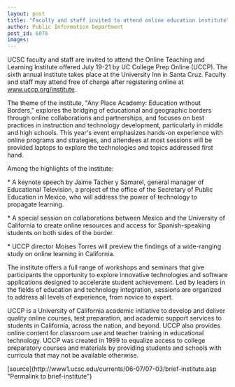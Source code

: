 ```yaml
---
layout: post
title: "Faculty and staff invited to attend online education institute"
author: Public Information Department
post_id: 6076
images:
---
```


<a name="content" id="content"></a>
<p>
  UCSC faculty and staff are invited to attend the Online Teaching and Learning Institute offered July 19-21 by UC College Prep Online (UCCP). The sixth annual institute takes place at the University Inn in Santa Cruz. Faculty and staff may attend free of charge after registering online at <a href="http://www.uccp.org/institute">www.uccp.org/institute</a>.
</p>
<p>
  The theme of the institute, "Any Place Academy: Education without Borders," explores the bridging of educational and geographic borders through online collaborations and partnerships, and focuses on best practices in instruction and technology development, particularly in middle and high schools. This year's event emphasizes hands-on experience with online programs and strategies, and attendees at most sessions will be provided laptops to explore the technologies and topics addressed first hand.
</p>
<p>
  Among the highlights of the institute:
</p>
<p>
  * A keynote speech by Jaime Tacher y Samarel, general manager of Educational Television, a project of the office of the Secretary of Public Education in Mexico, who will address the power of technology to propagate learning.<br>
</p>
<p>
  * A special session on collaborations between Mexico and the University of California to create online resources and access for Spanish-speaking students on both sides of the border.<br>
</p>
<p>
  * UCCP director Moises Torres will preview the findings of a wide-ranging study on online learning in California.
</p>
<p>
  The institute offers a full range of workshops and seminars that give participants the opportunity to explore innovative technologies and software applications designed to accelerate student achievement. Led by leaders in the fields of education and technology integration, sessions are organized to address all levels of experience, from novice to expert.
</p>
<p>
  UCCP is a University of California academic initiative to develop and deliver quality online courses, test preparation, and academic support services to students in California, across the nation, and beyond. UCCP also provides online content for classroom use and teacher training in educational technology. UCCP was created in 1999 to equalize access to college preparatory courses and materials by providing students and schools with curricula that may not be available otherwise.
</p>
[source](http://www1.ucsc.edu/currents/06-07/07-03/brief-institute.asp "Permalink to brief-institute")
